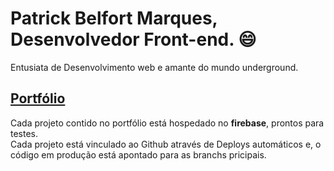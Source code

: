 # Patrick Belfort Marques, Desenvolvedor Front-end. 😄
Entusiata de Desenvolvimento web e amante do mundo underground. <br/>

## [Portfólio](https://patrick-b-marques.web.app/)

Cada projeto contido no portfólio está hospedado no <strong>firebase</strong>, prontos para testes.<br/>
Cada projeto está vinculado ao Github através de Deploys automáticos e, o código em produção está apontado para as branchs pricipais.

